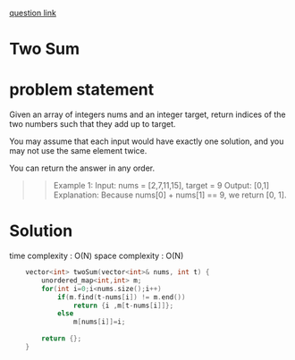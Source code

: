 [question link](https://leetcode.com/problems/two-sum/)

# Two Sum

# problem statement
Given an array of integers nums and an integer target, return indices of the two numbers such that they add up to target.

You may assume that each input would have exactly one solution, and you may not use the same element twice.

You can return the answer in any order.

>>Example 1:
>>Input: nums = [2,7,11,15], target = 9
>>Output: [0,1]
>>Explanation: Because nums[0] + nums[1] == 9, we return [0, 1].

# Solution 
time complexity : O(N)
space complexity : O(N)

```cpp
    vector<int> twoSum(vector<int>& nums, int t) {
        unordered_map<int,int> m;
        for(int i=0;i<nums.size();i++)
            if(m.find(t-nums[i]) != m.end())
                return {i ,m[t-nums[i]]};
            else
                m[nums[i]]=i;
        
        return {};
    }
```